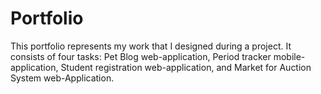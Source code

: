 # Portfolio
This portfolio represents my work that I designed during a project. It consists of four tasks: 
Pet Blog web-application, 
Period tracker mobile-application, 
Student registration web-application, and 
Market for Auction System web-Application.

